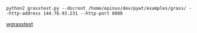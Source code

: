 ```
python2 grasstest.py --docroot /home/epinux/dev/pywt/examples/grass/ --http-address 144.76.93.231 --http-port 8080
```
[wgrasstest](http://144.76.93.231:8080)
